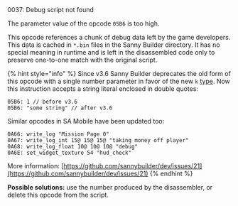 <!doctype html>
<html lang="es">
<head>
	<title>Mensajes de Error</title>
	<meta charset="utf-8">
	<meta http-equiv="X-UA-Compatible" content="IE=edge">
	<meta name="viewport" content="width=device-width, initial-scale=1">
	<link rel="stylesheet" type="text/css" href="../../../style/style.css">
</head>
<body>
0037: Debug script not found

The parameter value of the opcode `05B6` is too high.

This opcode references a chunk of debug data left by the game developers. This data is cached in `*.bin` files in the Sanny Builder directory. It has no special meaning in runtime and is left in the disassembled code only to preserve one-to-one match with the original script.

{% hint style="info" %}
Since v3.6 Sanny Builder deprecates the old form of this opcode with a single number parameter in favor of the new `k` [type](../../edit-modes/opcodes-list-scm.ini.md#parameter-types). Now this instruction accepts a string literal enclosed in double quotes:

```
05B6: 1 // before v3.6
05B6: "some string" // after v3.6
```

Similar opcodes in SA Mobile have been updated too:

```
0A66: write_log "Mission Page 0" 
0A67: write_log_int 15@ 15@ 15@ "taking money off player" 
0A68: write_log_float 10@ 10@ 10@ "debug" 
0A6E: set_widget_texture 54 "hud_check" 
```

More information: [https://github.com/sannybuilder/dev/issues/21](https://github.com/sannybuilder/dev/issues/21)
{% endhint %}

**Possible solutions:** use the number produced by the disassembler, or delete this opcode from the script.

<script src="../../../js/main.min.js"></script>